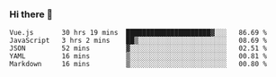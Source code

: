 ### Hi there 👋

<!--
**xin-code/Xin-code** is a ✨ _special_ ✨ repository because its `README.md` (this file) appears on your GitHub profile.

Here are some ideas to get you started:
<!--START_SECTION:waka-->
```text
Vue.js       30 hrs 19 mins  █████████████████████▓░░░   86.69 % 
JavaScript   3 hrs 2 mins    ██▒░░░░░░░░░░░░░░░░░░░░░░   08.69 % 
JSON         52 mins         ▓░░░░░░░░░░░░░░░░░░░░░░░░   02.51 % 
YAML         16 mins         ▒░░░░░░░░░░░░░░░░░░░░░░░░   00.81 % 
Markdown     16 mins         ▒░░░░░░░░░░░░░░░░░░░░░░░░   00.80 % 
```
<!--END_SECTION:waka-->
